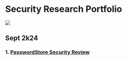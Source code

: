# Security Research Portfolio 

![](eth.png)

## Sept 2k24
### 1. [PasswordStore Security Review](https://github.com/operation-c/Security-Research-Portfolio/blob/master/SR%20Folder/PasswordStore%20Security%20Review/PasswordStore_Security_Review.pdf)
